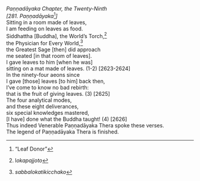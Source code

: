*Paṇṇadāyaka Chapter, the Twenty-Ninth*  
*\[281. Paṇṇadāyaka*[^1]*\]*  
Sitting in a room made of leaves,  
I am feeding on leaves as food.  
Siddhattha \[Buddha\], the World’s Torch,[^2]  
the Physician for Every World,[^3]  
the Greatest Sage \[then\] did approach  
me seated \[in that room of leaves\].  
I gave leaves to him \[when he was\]  
sitting on a mat made of leaves. (1-2) \[2623-2624\]  
In the ninety-four aeons since  
I gave \[those\] leaves \[to him\] back then,  
I’ve come to know no bad rebirth:  
that is the fruit of giving leaves. (3) \[2625\]  
The four analytical modes,  
and these eight deliverances,  
six special knowledges mastered,  
\[I have\] done what the Buddha taught! (4) \[2626\]  
Thus indeed Venerable Paṇṇadāyaka Thera spoke these verses.  
The legend of Paṇṇadāyaka Thera is finished.  
[^1]: “Leaf Donor”  
[^2]: l*okapajjoto*  
[^3]: *sabbalokatikicchako*
